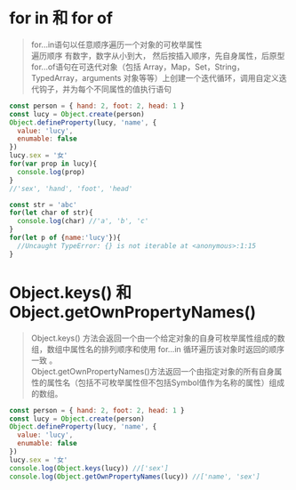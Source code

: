 # for in 和 for of
> for...in语句以任意顺序遍历一个对象的可枚举属性    
> 遍历顺序 有数字，数字从小到大， 然后按插入顺序，先自身属性，后原型
> for...of语句在可迭代对象（包括 Array，Map，Set，String，TypedArray，arguments 对象等等）上创建一个迭代循环，调用自定义迭代钩子，并为每个不同属性的值执行语句
```js
const person = { hand: 2, foot: 2, head: 1 }
const lucy = Object.create(person)
Object.defineProperty(lucy, 'name', {
  value: 'lucy',
  enumable: false
})
lucy.sex = '女'
for(var prop in lucy){
  console.log(prop)
}
//'sex', 'hand', 'foot', 'head'

const str = 'abc'
for(let char of str){
  console.log(char) //'a', 'b', 'c'
}
for(let p of {name:'lucy'}){
  //Uncaught TypeError: {} is not iterable at <anonymous>:1:15
}
```

# Object.keys() 和 Object.getOwnPropertyNames()
> Object.keys() 方法会返回一个由一个给定对象的自身可枚举属性组成的数组，数组中属性名的排列顺序和使用 for...in 循环遍历该对象时返回的顺序一致 。  
> Object.getOwnPropertyNames()方法返回一个由指定对象的所有自身属性的属性名（包括不可枚举属性但不包括Symbol值作为名称的属性）组成的数组。
```js
const person = { hand: 2, foot: 2, head: 1 }
const lucy = Object.create(person)
Object.defineProperty(lucy, 'name', {
  value: 'lucy',
  enumable: false
})
lucy.sex = '女'
console.log(Object.keys(lucy)) //['sex']
console.log(Object.getOwnPropertyNames(lucy)) //['name', 'sex']
```
